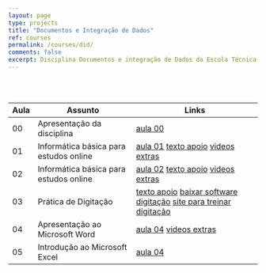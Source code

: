 ```yaml
---
layout: page
type: projects
title: "Documentos e Integração de Dados"
ref: courses
permalink: /courses/did/
comments: false
excerpt: Disciplina Documentos e integração de Dados da Escola Técnica Estadual Governador Eduardo Campos, São bento do Una-PE.
---
```

<br/>
<br/>

| Aula | Assunto | Links |
| --- | ------- | --- |
| 00 | Apresentação da disciplina |  <a href="{{ site.url }}/assets/arquivos/per/aula00-did.pdf" target="blank" class="btn">aula 00</a> |
| 01 | Informática básica para estudos online | <a href="{{ site.url }}/assets/arquivos/per/aula01-did.pdf" target="blank" class="btn">aula 01</a> <a href="{{ site.url }}/assets/arquivos/per/texto01.pdf" target="blank" class="btn">texto apoio</a> <a href="https://youtube.com/playlist?list=PLsJGhs3ZmfHL784xroiEzsSYDBdrtXKtP" target="blank" class="btn">videos extras</a> |
| 02 | Informática básica para estudos online | <a href="{{ site.url }}/assets/arquivos/per/aula02-did.pdf" target="blank" class="btn">aula 02</a> <a href="{{ site.url }}/assets/arquivos/per/texto02.pdf" target="blank" class="btn">texto apoio</a> <a href="https://youtube.com/playlist?list=PLsJGhs3ZmfHK_TzWAai30WKCh0B7s9NGT" target="blank" class="btn">videos extras</a> |
| 03 | Prática de Digitação | <a href="https://www.soportugues.com.br/secoes/dicas/digitar/" target="blank" class="btn">texto apoio</a> <a href="https://rapidtyping.com/en/downloads/typing-tutor/ver-5/RapidTyping_Setup_5.4_x32.exe" target="blank" class="btn">baixar software digitação</a> <a href="https://www.typingclub.com/digitacao" target="blank" class="btn">site para treinar digitação</a> |
| 04 | Apresentação ao Microsoft Word | <a href="{{ site.url }}/assets/arquivos/per/aula04.pdf" target="blank" class="btn">aula 04</a> <a href="https://youtube.com/playlist?list=PLsJGhs3ZmfHIPnmWa_39ZjeM4YFS2LGcY" target="blank" class="btn">videos extras</a> |
| 05 | Introdução ao Microsoft Excel | <a href="{{ site.url }}/assets/arquivos/per/aula05.pdf" target="blank" class="btn">aula 04</a> |
